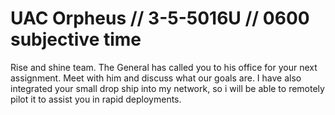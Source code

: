 # UAC Orpheus // 3-5-5016U // 0600 subjective time
 
 Rise and shine team. The General has called you to his office for your next assignment. Meet with him and discuss what our goals are. I have also integrated your small drop ship into my network, so i will be able to remotely pilot it to assist you in rapid deployments.

